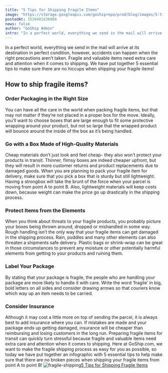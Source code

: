 ```yaml
---
title: "5 Tips for Shipping Fragile Items"
image: "https://storage.googleapis.com/goshiprepo/prod/blog/images/5-tips-shipping-fragile-items.jpg"
postedAt: 1529481636000
news: false
author: "GoShip Admin"
intro: "In a perfect world, everything we send in the mail will arrive at its destination in perfect condition, however, accidents can happen when the right precautions aren’t taken. Fragile and valuable items need extra care and attention when it comes to shipping. We have put together 5 essential tips to make sure there are no hiccups when shipping your fragile items! \n\nHow to ship fragile items?\n-\n\n\nOrder Packaging in the Right Size\n\nYou can have all the care in the world when packing fragile items, but that may"
---
```

In a perfect world, everything we send in the mail will arrive at its destination in perfect condition, however, accidents can happen when the right precautions aren’t taken. Fragile and valuable items need extra care and attention when it comes to shipping. We have put together 5 essential tips to make sure there are no hiccups when shipping your fragile items!

How to ship fragile items?
--------------------------

### **Order Packaging in the Right Size**

You can have all the care in the world when packing fragile items, but that may not matter if they’re not placed in a proper box for the move. Ideally, you’ll want to choose boxes that are large enough to fit some protective wrapping around your product, but not so large that the wrapped product will bounce around the inside of the box as it’s being handled.

### **Go with a Box Made of High-Quality Materials**

Cheap materials don’t just look and feel cheap- they also won’t protect your products in transit. Thinner, flimsy boxes are indeed cheaper upfront, but they will result in more customer returns and product replacements due to damaged goods. When you are planning to pack your fragile item for delivery, make sure that you pick a box that is sturdy but still lightweight. Having a strongbox will take the brunt of the force when your parcel is moving from point A to point B. Also, lightweight materials will keep costs down, because weight can make the price go up drastically in the shipping process.

### **Protect Items from the Elements**

When you think about threats to your fragile products, you probably picture your boxes being thrown around, dropped or mishandled in some way. Rough handling isn’t the only way that your fragile items can get damaged in the shipping process. Rain, puddles and many other elements can also threaten a shipments safe delivery. Plastic bags or shrink-wrap can be great in those circumstances to prevent any moisture or other potentially harmful elements from getting to your products and ruining them.

### **Label Your Package**

By stating that your package is fragile, the people who are handling your package are more likely to handle it with care. Write the word ‘fragile’ in big, bold letters on all sides and consider drawing arrows so that couriers know which way up an item needs to be carried.

### **Consider Insurance**

Although it may cost a little more on top of sending the parcel, it is always best to add insurance where you can. If mistakes are made and your package ends up getting damaged, insurance will be cheaper than reimbursing and losing customers in the long run. Preparing fragile items for transit can quickly turn stressful because fragile and valuable items need extra care and attention when it comes to shipping. Here at GoShip.com, we want to make the fragile shipping process as easy for you as possible, so today we have put together an infographic with 5 essential tips to help make sure that there are no broken pieces when shipping your fragile items from point A to point B! ![](https://www.goship.com/wp-content/uploads/2018/07/GS-Infographic-5-Tips-for-Shipping-Fragile-Items.png "fragile-shipping")[5 Tips for Shipping Fragile Items](https://www.goship.com/wp-content/uploads/2018/07/5-Tips-for-Shipping-Fragile-Items.pdf)
